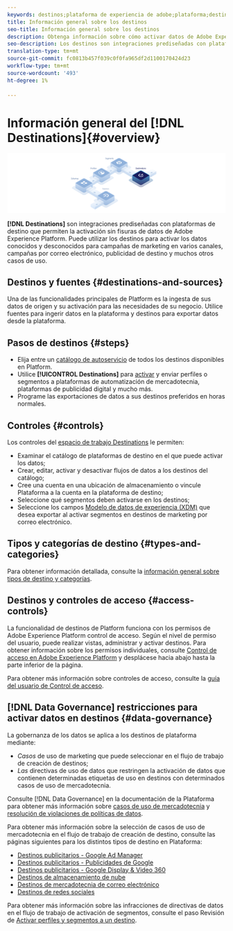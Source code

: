 ```yaml
---
keywords: destinos;plataforma de experiencia de adobe;plataforma;destinos información general;activar datos;activar;
title: Información general sobre los destinos
seo-title: Información general sobre los destinos
description: Obtenga información sobre cómo activar datos de Adobe Experience Platform en destinos para campañas de marketing entre canales, correos electrónicos, publicidad de destino y mucho más.
seo-description: Los destinos son integraciones prediseñadas con plataformas de destino que permiten la activación sin fisuras de datos de Adobe Experience Platform. Puede utilizar Destinos en Adobe Experience Platform para activar los datos conocidos y desconocidos para campañas de marketing entre canales, campañas por correo electrónico, publicidad de destino y muchos otros casos de uso.
translation-type: tm+mt
source-git-commit: fc0813b457f039c0f0fa965df2d1100170424d23
workflow-type: tm+mt
source-wordcount: '493'
ht-degree: 1%

---
```



# Información general del [!DNL Destinations]{#overview}

![Pancarta de información general sobre destinos](./assets/overview/destinations-overview-banner.png)

**[!DNL Destinations]** son integraciones prediseñadas con plataformas de destino que permiten la activación sin fisuras de datos de Adobe Experience Platform. Puede utilizar los destinos para activar los datos conocidos y desconocidos para campañas de marketing en varios canales, campañas por correo electrónico, publicidad de destino y muchos otros casos de uso.

## Destinos y fuentes {#destinations-and-sources}

Una de las funcionalidades principales de Platform es la ingesta de sus datos de origen y su activación para las necesidades de su negocio. Utilice fuentes para ingerir datos en la plataforma y destinos para exportar datos desde la plataforma.

## Pasos de destinos {#steps}

* Elija entre un [catálogo de autoservicio](./catalog/overview.md) de todos los destinos disponibles en Platform.
* Utilice **[!UICONTROL Destinations]** para [activar](./ui/activate-destinations.md) y enviar perfiles o segmentos a plataformas de automatización de mercadotecnia, plataformas de publicidad digital y mucho más.
* Programe las exportaciones de datos a sus destinos preferidos en horas normales.

## Controles {#controls}

Los controles del [espacio de trabajo Destinations](./ui/destinations-workspace.md) le permiten:

* Examinar el catálogo de plataformas de destino en el que puede activar los datos;
* Crear, editar, activar y desactivar flujos de datos a los destinos del catálogo;
* Cree una cuenta en una ubicación de almacenamiento o vincule Plataforma a la cuenta en la plataforma de destino;
* Seleccione qué segmentos deben activarse en los destinos;
* Seleccione los campos [Modelo de datos de experiencia (XDM)](../xdm/home.md) que desea exportar al activar segmentos en destinos de marketing por correo electrónico.

## Tipos y categorías de destino {#types-and-categories}

Para obtener información detallada, consulte la [información general sobre tipos de destino y categorías](./destination-types.md).

## Destinos y controles de acceso {#access-controls}

La funcionalidad de destinos de Platform funciona con los permisos de Adobe Experience Platform control de acceso. Según el nivel de permiso del usuario, puede realizar vistas, administrar y activar destinos. Para obtener información sobre los permisos individuales, consulte [Control de acceso en Adobe Experience Platform](../access-control/home.md) y desplácese hacia abajo hasta la parte inferior de la página.

Para obtener más información sobre controles de acceso, consulte la [guía del usuario de Control de acceso](../access-control/ui/overview.md).

## [!DNL Data Governance] restricciones para activar datos en destinos  {#data-governance}

La gobernanza de los datos se aplica a los destinos de plataforma mediante:

* *Casos* de uso de marketing que puede seleccionar en el flujo de trabajo de creación de destinos;
* *Las* directivas de uso de datos que restringen la activación de datos que contienen determinadas etiquetas de uso en destinos con determinados casos de uso de mercadotecnia.

Consulte [!DNL Data Governance] en la documentación de la Plataforma para obtener más información sobre [casos de uso de mercadotecnia](../data-governance/policies/overview.md) y [resolución de violaciones de políticas de datos](../data-governance/enforcement/auto-enforcement.md).

Para obtener más información sobre la selección de casos de uso de mercadotecnia en el flujo de trabajo de creación de destino, consulte las páginas siguientes para los distintos tipos de destino en Plataforma:

* [Destinos publicitarios - Google Ad Manager  ](./catalog/advertising/google-ad-manager.md)
* [Destinos publicitarios - Publicidades de Google](./catalog/advertising/google-ads-destination.md)
* [Destinos publicitarios - Google Display &amp; Video 360  ](./catalog/advertising/google-dv360.md)
* [Destinos de almacenamiento de nube](./catalog/cloud-storage/workflow.md)
* [Destinos de mercadotecnia de correo electrónico](./catalog/email-marketing/overview.md)
* [Destinos de redes sociales](./catalog/social/workflow.md)

Para obtener más información sobre las infracciones de directivas de datos en el flujo de trabajo de activación de segmentos, consulte el paso Revisión de [Activar perfiles y segmentos a un destino](./ui/activate-destinations.md#review).